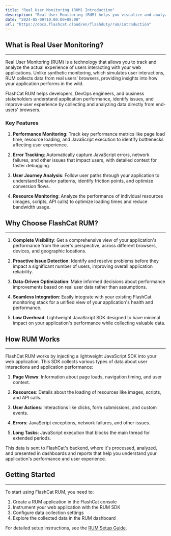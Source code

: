 ```yaml
---
title: "Real User Monitoring (RUM) Introduction"
description: "Real User Monitoring (RUM) helps you visualize and analyze the real-time performance and user experience of your web applications from the end-user's perspective."
date: "2024-05-09T10:00:00+08:00"
url: "https://docs.flashcat.cloud/en/flashduty/rum/introduction"
---
```


## What is Real User Monitoring?
---

Real User Monitoring (RUM) is a technology that allows you to track and analyze the actual experience of users interacting with your web applications. Unlike synthetic monitoring, which simulates user interactions, RUM collects data from real users' browsers, providing insights into how your application performs in the wild.

FlashCat RUM helps developers, DevOps engineers, and business stakeholders understand application performance, identify issues, and improve user experience by collecting and analyzing data directly from end-users' browsers.

### Key Features

1. **Performance Monitoring**: Track key performance metrics like page load time, resource loading, and JavaScript execution to identify bottlenecks affecting user experience.

2. **Error Tracking**: Automatically capture JavaScript errors, network failures, and other issues that impact users, with detailed context for faster debugging.

3. **User Journey Analysis**: Follow user paths through your application to understand behavior patterns, identify friction points, and optimize conversion flows.

4. **Resource Monitoring**: Analyze the performance of individual resources (images, scripts, API calls) to optimize loading times and reduce bandwidth usage.

## Why Choose FlashCat RUM?
---

1. **Complete Visibility**: Get a comprehensive view of your application's performance from the user's perspective, across different browsers, devices, and geographic locations.

2. **Proactive Issue Detection**: Identify and resolve problems before they impact a significant number of users, improving overall application reliability.

3. **Data-Driven Optimization**: Make informed decisions about performance improvements based on real user data rather than assumptions.

4. **Seamless Integration**: Easily integrate with your existing FlashCat monitoring stack for a unified view of your application's health and performance.

5. **Low Overhead**: Lightweight JavaScript SDK designed to have minimal impact on your application's performance while collecting valuable data.

## How RUM Works
---

FlashCat RUM works by injecting a lightweight JavaScript SDK into your web application. This SDK collects various types of data about user interactions and application performance:

1. **Page Views**: Information about page loads, navigation timing, and user context.

2. **Resources**: Details about the loading of resources like images, scripts, and API calls.

3. **User Actions**: Interactions like clicks, form submissions, and custom events.

4. **Errors**: JavaScript exceptions, network failures, and other issues.

5. **Long Tasks**: JavaScript execution that blocks the main thread for extended periods.

This data is sent to FlashCat's backend, where it's processed, analyzed, and presented in dashboards and reports that help you understand your application's performance and user experience.

## Getting Started
---

To start using FlashCat RUM, you need to:

1. Create a RUM application in the FlashCat console
2. Instrument your web application with the RUM SDK
3. Configure data collection settings
4. Explore the collected data in the RUM dashboard

For detailed setup instructions, see the [RUM Setup Guide](https://docs.flashcat.cloud/en/flashduty/rum/setup).

